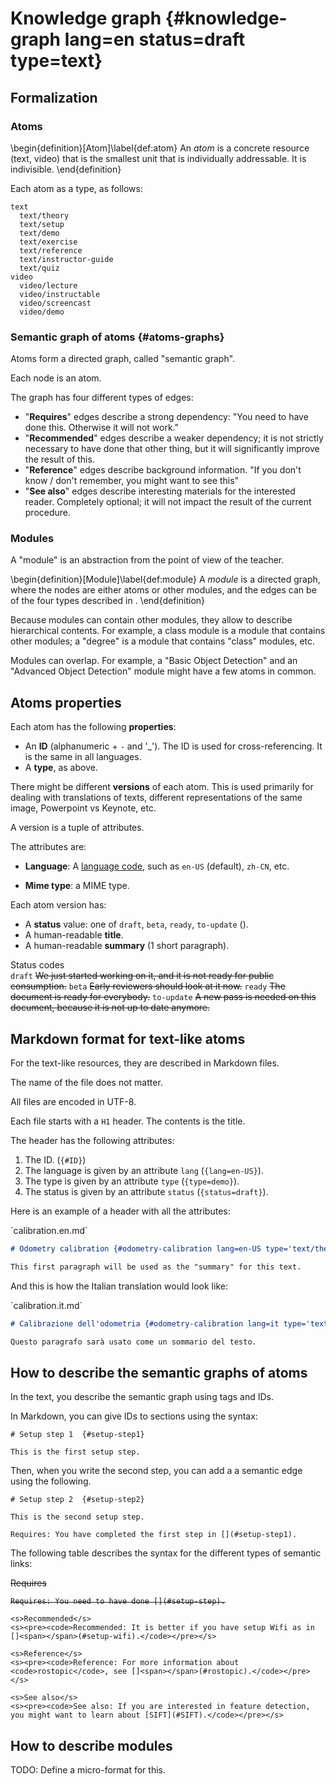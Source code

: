 # Knowledge graph {#knowledge-graph lang=en status=draft type=text}

## Formalization

### Atoms

\begin{definition}[Atom]\label{def:atom}
An *atom* is a concrete resource (text, video) that is the smallest
unit that is individually addressable. It is indivisible.
\end{definition}

Each atom as a type, as follows:

<!--
Examples of atoms include:


    - `theory`;
    - `setup`: setup instructions;
    - `demo`: demo instructions;
    - `exercise`: exercises;
    - `slides`: lecture slides;
    - `video`: lecture videos, instruction videos.
    - `reference`: manuals about specific software; "how to solder".
-->

    text
      text/theory
      text/setup
      text/demo
      text/exercise
      text/reference
      text/instructor-guide
      text/quiz
    video
      video/lecture
      video/instructable
      video/screencast
      video/demo



<!--
slides

Resources:
    markdown
    pdf
    image jpg


  "An atom is made up of resources (markdown source, images, other attachments, etc.), but these resources are not indexable by themselves. They are always presented as part of an atom."
-->

### Semantic graph of atoms {#atoms-graphs}

Atoms form a directed graph, called "semantic graph".

Each node is an atom.

The graph has four different types of edges:

* "**Requires**" edges describe a strong dependency: "You need to have done this. Otherwise it will not work."
* "**Recommended**" edges describe a weaker dependency; it is not strictly necessary to have done that other thing, but it will significantly improve the result of this.
* "**Reference**" edges describe background information. "If you don't know / don't remember, you might want to see this"
* "**See also**" edges describe interesting materials for the interested reader. Completely optional; it will not impact the result of the current procedure.

### Modules

A "module" is an abstraction from the point of view of the teacher.

\begin{definition}[Module]\label{def:module}
A *module* is a directed graph, where the nodes are either atoms or other modules,
and the edges can be of the four types described in [](#atoms-graphs).
\end{definition}

Because modules can contain other modules, they allow to describe hierarchical
contents. For example, a class module is a module that contains other modules;
a "degree" is a module that contains "class" modules, etc.

Modules can overlap. For example, a "Basic Object Detection"
and an "Advanced Object Detection" module might have a few atoms in common.

## Atoms properties

Each atom has the following **properties**:

- An **ID** (alphanumeric + `-` and '_'). The ID is used for cross-referencing.
  It is the same in all languages.
- A **type**, as above.

There might be different **versions** of each atom. This is used primarily
for dealing with translations of texts, different representations of the same image,
Powerpoint vs Keynote, etc.

A version is a tuple of attributes.

The attributes are:

- **Language**: A [language code][codes], such as `en-US` (default), `zh-CN`, etc.

- **Mime type**: a MIME type.

[codes]: https://en.wikipedia.org/wiki/Language_localisation


Each atom version has:

- A **status** value: one of `draft`, `beta`, `ready`, `to-update` ([](#tab:status)).
- A human-readable **title**.
- A human-readable **summary** (1 short paragraph).

<col2 figure-id="tab:status">
    <figcaption>Status codes</figcaption>
    <code>draft</code> <s>We just started working on it, and it is not ready
                      for public consumption.</s>
    <code>beta</code>  <s>Early reviewers should look at it now.</s>
    <code>ready</code> <s>The document is ready for everybody.</s>
    <code>to-update</code> <s>A new pass is needed on this document, because
    it is not up to date anymore.</s>
</col2>

## Markdown format for text-like atoms

For the text-like resources, they are described in Markdown files.

The name of the file does not matter.

All files are encoded in UTF-8.

Each file starts with a `H1` header. The contents is the title.

The header has the following attributes:

1. The ID. (`{#ID}`)
2. The language is given by an attribute `lang` (`{lang=en-US}`).
3. The type is given by an attribute `type` (`{type=demo}`).
3. The status is given by an attribute `status` (`{status=draft}`).

Here is an example of a header with all the attributes:

<div figure-id="code:calib-en" markdown="1">
 <figcaption>`calibration.en.md`</figcaption>

``` .markdown
# Odometry calibration {#odometry-calibration lang=en-US type='text/theory' status=ready}

This first paragraph will be used as the "summary" for this text.

```

</div>

And this is how the Italian translation would look like:


<div figure-id="code:calib-it" markdown="1">
 <figcaption>`calibration.it.md`</figcaption>

``` .markdown
# Calibrazione dell'odometria {#odometry-calibration lang=it type='text/theory' status=draft}

Questo paragrafo sarà usato come un sommario del testo.

```

</div>




<!--
<col4 figure-id='tab:atoms-types'>
    <s>Type of atom</s>
    <s>Format</s>
    <s>Where</s>
    <s>Conventions</s>

    <s>Text</s>
    <s>Markdown</s>
    <s>duckuments</s>
    <s><code># Title {#ID type=text lang=en status=draft}</code></s>

    <s>Setup instructions</s>
    <s>Markdown</s>
    <s>duckuments</s>
    <s><code># Title {#ID type=setup lang=en status=draft}</code></s>

    <s>Demo instructions</s>
    <s>Markdown</s>
    <s>duckuments</s>
    <s><code># Title {#ID type=demo lang=en status=draft}</code></s>

    <s>Exercises</s>
    <s>Markdown</s>
    <s>duckuments</s>
    <s><code># Title {#ID type=exercise lang=en status=draft}</code></s>

    <s>Reference</s>
    <s>Markdown</s>
    <s>duckuments</s>
    <s><code># Title {#ID type=reference lang=en status=draft}</code></s>

</col4> -->

<!--
    <s>Images</s>
    <s>SVG, PDF, JPG</s>
    <s>duckuments</s>
    <s>The filename is <code>ID.{png,jpg,pdf}</code></s>


</col2> -->

<!--
IPTC
$ exiftool magician_chassis.jpg  "-Title='The Magician chassis'"
http://www.iptc.org/std/photometadata/specification/IPTC-PhotoMetadata-201007.pdf -->


## How to describe the semantic graphs of atoms

In the text, you describe the semantic graph using tags and IDs.

In Markdown, you can give IDs to sections using the syntax:

    # Setup step 1  {#setup-step1}

    This is the first setup step.

Then, when you write the second step, you can add a
a semantic edge using the following.

    # Setup step 2  {#setup-step2}

    This is the second setup step.

    Requires: You have completed the first step in [](#setup-step1).

The following table describes the syntax for the different types
of semantic links:

<col2 figure-id='tab:links' figure-caption="Semantic links">
    <s>Requires</s>
    <s><pre><code>Requires: You need to have done []<span></span>(#setup-step).</code></pre></s>

    <s>Recommended</s>
    <s><pre><code>Recommended: It is better if you have setup Wifi as in []<span></span>(#setup-wifi).</code></pre></s>

    <s>Reference</s>
    <s><pre><code>Reference: For more information about <code>rostopic</code>, see []<span></span>(#rostopic).</code></pre></s>

    <s>See also</s>
    <s><pre><code>See also: If you are interested in feature detection, you might want to learn about [SIFT](#SIFT).</code></pre></s>
</col2>

<style>
#tab\:links {
    font-size: smaller;
}
#tab\:links code {
    font-size: 80%;
}
#tab\:links td:first-child {
    display:block;
    width: 10em;
}
#tab\:links td {
    text-align: left;
    padding-bottom: 0.5em;
}
</style>

## How to describe modules

TODO: Define a micro-format for this.


<!--
### Example

Here is

    module:calibration:
        includes:
            lecture:basic-kinematics
            text:basic-kinematics
            lecture:
            video:calibration_of_robots
        edges:



    module:calibration-advanced:

             -->
